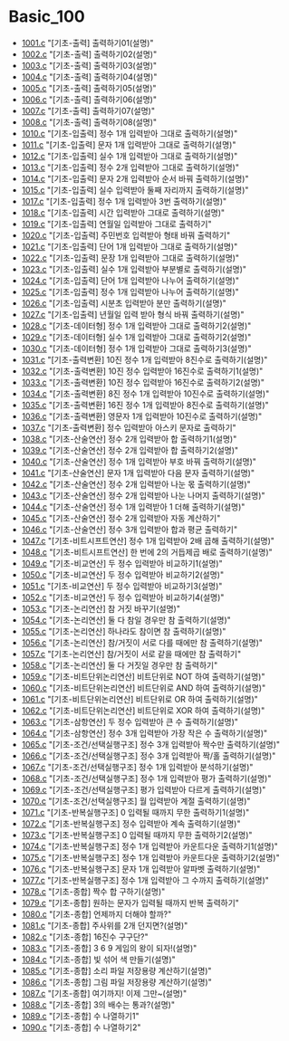 # Basic_100

* [1001.c](./1001.c) "[기초-출력] 출력하기01(설명)"
* [1002.c](./1002.c) "[기초-출력] 출력하기02(설명)"
* [1003.c](./1003.c) "[기초-출력] 출력하기03(설명)"
* [1004.c](./1004.c) "[기초-출력] 출력하기04(설명)"
* [1005.c](./1005.c) "[기초-출력] 출력하기05(설명)"
* [1006.c](./1006.c) "[기초-출력] 출력하기06(설명)"
* [1007.c](./1007.c) "[기초-출력] 출력하기07(설명)"
* [1008.c](./1008.c) "[기초-출력] 출력하기08(설명)"
* [1010.c](./1010.c) "[기초-입출력] 정수 1개 입력받아 그대로 출력하기(설명)"
* [1011.c](./1011.c) "[기초-입출력] 문자 1개 입력받아 그대로 출력하기(설명)"
* [1012.c](./1012.c) "[기초-입출력] 실수 1개 입력받아 그대로 출력하기(설명)"
* [1013.c](./1013.c) "[기초-입출력] 정수 2개 입력받아 그대로 출력하기(설명)"
* [1014.c](./1014.c) "[기초-입출력] 문자 2개 입력받아 순서 바꿔 출력하기(설명)"
* [1015.c](./1015.c) "[기초-입출력] 실수 입력받아 둘째 자리까지 출력하기(설명)"
* [1017.c](./1017.c) "[기초-입출력] 정수 1개 입력받아 3번 출력하기(설명)"
* [1018.c](./1018.c) "[기초-입출력] 시간 입력받아 그대로 출력하기(설명)"
* [1019.c](./1019.c) "[기초-입출력] 연월일 입력받아 그대로 출력하기"
* [1020.c](./1020.c) "[기초-입출력] 주민번호 입력받아 형태 바꿔 출력하기"
* [1021.c](./1021.c) "[기초-입출력] 단어 1개 입력받아 그대로 출력하기(설명)"
* [1022.c](./1022.c) "[기초-입출력] 문장 1개 입력받아 그대로 출력하기(설명)"
* [1023.c](./1023.c) "[기초-입출력] 실수 1개 입력받아 부분별로 출력하기(설명)"
* [1024.c](./1024.c) "[기초-입출력] 단어 1개 입력받아 나누어 출력하기(설명)"
* [1025.c](./1025.c) "[기초-입출력] 정수 1개 입력받아 나누어 출력하기(설명)"
* [1026.c](./1026.c) "[기초-입출력] 시분초 입력받아 분만 출력하기(설명)"
* [1027.c](./1027.c) "[기초-입출력] 년월일 입력 받아 형식 바꿔 출력하기(설명)"
* [1028.c](./1028.c) "[기초-데이터형] 정수 1개 입력받아 그대로 출력하기2(설명)"
* [1029.c](./1029.c) "[기초-데이터형] 실수 1개 입력받아 그대로 출력하기2(설명)"
* [1030.c](./1030.c) "[기초-데이터형] 정수 1개 입력받아 그대로 출력하기3(설명)"
* [1031.c](./1031.c) "[기초-출력변환] 10진 정수 1개 입력받아 8진수로 출력하기(설명)"
* [1032.c](./1032.c) "[기초-출력변환] 10진 정수 입력받아 16진수로 출력하기1(설명)"
* [1033.c](./1033.c) "[기초-출력변환] 10진 정수 입력받아 16진수로 출력하기2(설명)"
* [1034.c](./1034.c) "[기초-출력변환] 8진 정수 1개 입력받아 10진수로 출력하기(설명)"
* [1035.c](./1035.c) "[기초-출력변환] 16진 정수 1개 입력받아 8진수로 출력하기(설명)"
* [1036.c](./1036.c) "[기초-출력변환] 영문자 1개 입력받아 10진수로 출력하기(설명)"
* [1037.c](./1037.c) "[기초-출력변환] 정수 입력받아 아스키 문자로 출력하기"
* [1038.c](./1038.c) "[기초-산술연산] 정수 2개 입력받아 합 출력하기1(설명)"
* [1039.c](./1039.c) "[기초-산술연산] 정수 2개 입력받아 합 출력하기2(설명)"
* [1040.c](./1040.c) "[기초-산술연산] 정수 1개 입력받아 부호 바꿔 출력하기(설명)"
* [1041.c](./1041.c) "[기초-산술연산] 문자 1개 입력받아 다음 문자 출력하기(설명)"
* [1042.c](./1042.c) "[기초-산술연산] 정수 2개 입력받아 나눈 몫 출력하기(설명)"
* [1043.c](./1043.c) "[기초-산술연산] 정수 2개 입력받아 나눈 나머지 출력하기(설명)"
* [1044.c](./1044.c) "[기초-산술연산] 정수 1개 입력받아 1 더해 출력하기(설명)"
* [1045.c](./1045.c) "[기초-산술연산] 정수 2개 입력받아 자동 계산하기"
* [1046.c](./1046.c) "[기초-산술연산] 정수 3개 입력받아 합과 평균 출력하기"
* [1047.c](./1047.c) "[기초-비트시프트연산] 정수 1개 입력받아 2배 곱해 출력하기(설명)"
* [1048.c](./1048.c) "[기초-비트시프트연산] 한 번에 2의 거듭제곱 배로 출력하기(설명)"
* [1049.c](./1049.c) "[기초-비교연산] 두 정수 입력받아 비교하기1(설명)"
* [1050.c](./1050.c) "[기초-비교연산] 두 정수 입력받아 비교하기2(설명)"
* [1051.c](./1051.c) "[기초-비교연산] 두 정수 입력받아 비교하기3(설명)"
* [1052.c](./1052.c) "[기초-비교연산] 두 정수 입력받아 비교하기4(설명)"
* [1053.c](./1053.c) "[기초-논리연산] 참 거짓 바꾸기(설명)"
* [1054.c](./1054.c) "[기초-논리연산] 둘 다 참일 경우만 참 출력하기(설명)"
* [1055.c](./1055.c) "[기초-논리연산] 하나라도 참이면 참 출력하기(설명)"
* [1056.c](./1056.c) "[기초-논리연산] 참/거짓이 서로 다를 때에만 참 출력하기(설명)"
* [1057.c](./1057.c) "[기초-논리연산] 참/거짓이 서로 같을 때에만 참 출력하기"
* [1058.c](./1058.c) "[기초-논리연산] 둘 다 거짓일 경우만 참 출력하기"
* [1059.c](./1059.c) "[기초-비트단위논리연산] 비트단위로 NOT 하여 출력하기(설명)"
* [1060.c](./1060.c) "[기초-비트단위논리연산] 비트단위로 AND 하여 출력하기(설명)"
* [1061.c](./1061.c) "[기초-비트단위논리연산] 비트단위로 OR 하여 출력하기(설명)"
* [1062.c](./1062.c) "[기초-비트단위논리연산] 비트단위로 XOR 하여 출력하기(설명)"
* [1063.c](./1063.c) "[기초-삼항연산] 두 정수 입력받아 큰 수 출력하기(설명)"
* [1064.c](./1064.c) "[기초-삼항연산] 정수 3개 입력받아 가장 작은 수 출력하기(설명)"
* [1065.c](./1065.c) "[기초-조건/선택실행구조] 정수 3개 입력받아 짝수만 출력하기(설명)"
* [1066.c](./1066.c) "[기초-조건/선택실행구조] 정수 3개 입력받아 짝/홀 출력하기(설명)"
* [1067.c](./1067.c) "[기초-조건/선택실행구조] 정수 1개 입력받아 분석하기(설명)"
* [1068.c](./1068.c) "[기초-조건/선택실행구조] 정수 1개 입력받아 평가 출력하기(설명)"
* [1069.c](./1069.c) "[기초-조건/선택실행구조] 평가 입력받아 다르게 출력하기(설명)"
* [1070.c](./1070.c) "[기초-조건/선택실행구조] 월 입력받아 계절 출력하기(설명)"
* [1071.c](./1071.c) "[기초-반복실행구조] 0 입력될 때까지 무한 출력하기1(설명)"
* [1072.c](./1072.c) "[기초-반복실행구조] 정수 입력받아 계속 출력하기(설명)"
* [1073.c](./1073.c) "[기초-반복실행구조] 0 입력될 때까지 무한 출력하기2(설명)"
* [1074.c](./1074.c) "[기초-반복실행구조] 정수 1개 입력받아 카운트다운 출력하기1(설명)"
* [1075.c](./1075.c) "[기초-반복실행구조] 정수 1개 입력받아 카운트다운 출력하기2(설명)"
* [1076.c](./1076.c) "[기초-반복실행구조] 문자 1개 입력받아 알파벳 출력하기(설명)"
* [1077.c](./1077.c) "[기초-반복실행구조] 정수 1개 입력받아 그 수까지 출력하기(설명)"
* [1078.c](./1078.c) "[기초-종합] 짝수 합 구하기(설명)"
* [1079.c](./1079.c) "[기초-종합] 원하는 문자가 입력될 때까지 반복 출력하기"
* [1080.c](./1080.c) "[기초-종합] 언제까지 더해야 할까?"
* [1081.c](./1081.c) "[기초-종합] 주사위를 2개 던지면?(설명)"
* [1082.c](./1082.c) "[기초-종합] 16진수 구구단?"
* [1083.c](./1083.c) "[기초-종합] 3 6 9 게임의 왕이 되자!(설명)"
* [1084.c](./1084.c) "[기초-종합] 빛 섞어 색 만들기(설명)"
* [1085.c](./1085.c) "[기초-종합] 소리 파일 저장용량 계산하기(설명)"
* [1086.c](./1086.c) "[기초-종합] 그림 파일 저장용량 계산하기(설명)"
* [1087.c](./1087.c) "[기초-종합] 여기까지! 이제 그만~(설명)"
* [1088.c](./1088.c) "[기초-종합] 3의 배수는 통과?(설명)"
* [1089.c](./1089.c) "[기초-종합] 수 나열하기1"
* [1090.c](./1090.c) "[기초-종합] 수 나열하기2"